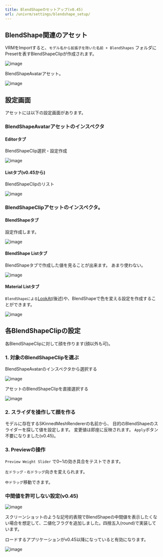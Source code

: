 ```yaml
---
title: BlendShapeのセットアップ(v0.45)
url: /univrm/settings/blendshape_setup/
---
```


## BlendShape関連のアセット
VRMをImportすると、`モデル名から拡張子を除いた名前 + BlendShapes` フォルダにPresetを表すBlendShapeClipが作成されます。

![image](/images/wiki/blendshapeclip_assets.png)

BlendShapeAvatarアセット。

![image](/images/wiki/blendshapeavatar.png)


## 設定画面
アセットには以下の設定画面があります。

### BlendShapeAvatarアセットのインスペクタ

#### Editorタブ

BlendShapeClip選択・設定作成

![image](/images/wiki/select_blendshapeavatar.png)

#### Listタブ(v0.45から)

BlendShapeClipのリスト

![image](/images/wiki/list.png)

### BlendShapeClipアセットのインスペクタ。

#### BlendShapeタブ

設定作成します。

![image](/images/wiki/alicia_binary.png)

#### BlendShape Listタブ

BlendShapeタブで作成した値を見ることが出来ます。
あまり使わない。

![image](/images/wiki/blendshape_angry.png)

#### Material Listタブ

`BlendShapeによる`[LookAt](../lookat_settings)(後述)や、BlendShapeで色を変える設定を作成することができます。

![image](/images/wiki/material_color.png)

## 各BlendShapeClipの設定

各BlendShapeClipに対して顔を作ります(顔以外も可)。

### 1. 対象のBlendShapeClipを選ぶ

BlendShapeAvatarのインスペクタから選択する

![image](/images/wiki/select_blendshapeavatar.png)

アセットのBlendShapeClipを直接選択する

![image](/images/wiki/select_blendshapeclip.png)

### 2. スライダを操作して顔を作る

モデルに存在するSKinnedMeshRendererの名前から、
目的のBlendShapeのスライダーを探して値を設定します。
変更値は即座に反映されます。
`Apply`ボタン不要になりました(v0.45)。

### 3. Previewの操作

`Preview Weight Slider` で0~1の効き具合をテストできます。

`左ドラッグ・右ドラッグ`向きを変えられます。

`中ドラッグ`移動できます。

### 中間値を許可しない設定(v0.45)

![image](/images/wiki/alicia_binary.png)

スクリーンショットのような記号的表現でBlendShapeの中間値を表示したくない場合を想定して、二値化フラグを追加しました。四捨五入(round)で実装しています。

ロードするアプリケーションがv0.45以降になっていると有効になります。

![image](/images/wiki/binary.png)
